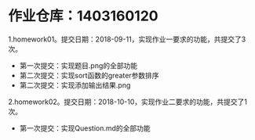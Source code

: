 # 作业仓库：1403160120
1.homework01。提交日期：2018-09-11，实现作业一要求的功能，共提交了3次。<br>
* 第一次提交：实现题目.png的全部功能
* 第二次提交：实现sort函数的greater参数排序
* 第二次提交：实现添加输出结果.png     

2.homework02。提交日期：2018-10-10，实现作业二要求的功能，共提交了1次。<br>
* 第一次提交：实现Question.md的全部功能

